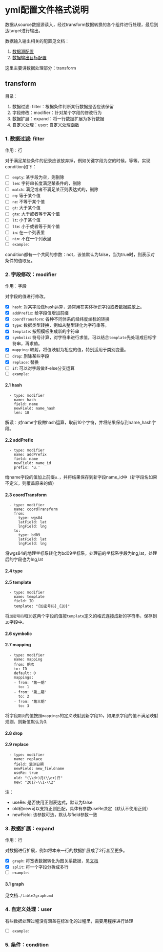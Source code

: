 # yml配置文件格式说明
数据从source数据源读入，经过transform数据转换的各个组件进行处理，最后到达target进行输出。

数据输入输出相关的配置见文档：

1. [数据源配置](/docs/config_source.md)
2. [数据输出目标配置](/docs/config_target.md)

这里主要讲数据处理部分：transform


## transform
目录：

1. 数据过滤: filter：根据条件判断某行数据是否应该保留
2. 字段修改：modifier：针对某个字段的修改行为
3. 数据扩展：expand：将一行数据扩展为多行数据
4. 自定义处理：user: 自定义处理函数

### 1. 数据过滤: filter
作用：行

对于满足某些条件的记录应该放弃掉，例如关键字段为空的时候，等等。实现condition如下：

- [ ] `empty`: 某字段为空，则删除
- [ ] `len`: 字符串长度满足某条件的，删除
- [ ] `match`: 满足或者不满足某正则表达式的，删除
- [ ] `eq`: 等于某个值
- [ ] `ne`: 不等于某个值
- [ ] `gt`: 大于某个值
- [ ] `gte`: 大于或者等于某个值
- [ ] `lt`: 小于某个值
- [ ] `lte`: 小于或者等于某个值
- [ ] `in`: 在一个列表里
- [ ] `nin`: 不在一个列表里
- [ ] `example`: 

condition都有一个共同的参数：not，该值默认为false，当为true时，则表示对条件的值取反。

### 2. 字段修改：modifier
作用：字段

对字段的值进行修改。

- [x] `hash`: 对某字段做hash运算，通常用在实体标识字段或者数据脱敏上。
- [x] `addPrefix`: 给字段值增加前缀
- [x] `coordTransform`: 各种不同体系的经纬度坐标的转换
- [x] `type`: 数据类型转换，例如从整型转化为字符串等。
- [x] `template`: 按照模板生成新的字符串
- [x] `symbolic`: 符号计算，对字符串进行求值，可以结合`template`先处理成目标字符串，再求值。
- [x] `mapping`: 映射，将值映射为相应的值，特别适用于类别变量。
- [ ] `drop`: 删除某些字段
- [x] `replace`: 替换
- [ ] `if`: 可以对字段做if-else分支运算
- [ ] `example`: 

#### 2.1 hash

```
  - type: modifier
    name: hash
    field: name
    newField: name_hash
    len: 10
```

解读：对name字段做hash运算，取前10个字符，并将结果保存到name_hash字段。

#### 2.2 addPrefix

```
  - type: modifier
    name: addPrefix
    field: name
    newField: name_id
    prefix: 'u.'
```

给name字段的值加上前缀`u.`，并将结果保存到新字段name_id中（新字段名如果不定义，则覆盖原来的值）

#### 2.3 coordTransform

```
  - type: modifier
    name: coordTransform
    from:
      type: wgs84
      latField: lat
      lngField: lng
    to:
      type: bd09
      latField: lat
      lngField: lng
```

将wgs84的地理坐标系转化为bd09坐标系，处理前的坐标系字段为lng,lat，处理后的字段也为lng,lat

#### 2.4 type
#### 2.5 template

```
  - type: modifier
    name: template
    field: ID
    template: "{加密号码}_{ID}"
```

将`加密号码`和`ID`这两个字段的值按`template`定义的格式连接成新的字符串，保存到`ID`字段中。

#### 2.6 symbolic
#### 2.7 mapping

```
  - type: modifier
    name: mapping
    from: 期次
    to: ID
    default: 0
    mappings:
    - from: '第一期'
      to: 1
    - from: '第二期'
      to: 2
    - from: '第三期'
      to: 3
```

将字段`期次`的值按照`mappings`的定义映射到新字段`ID`，如果原字段的值不满足映射规则，则新值默认为0.

#### 2.8 drop

#### 2.9 replace

```
  - type: modifier
    name: replace
    field: 监测日期
    newField: new_fieldname
    useRe: true
    old: "(\\d+)月(\\d+)日"
    new: "2017-\\1-\\2"
```

注：

- useRe: 是否使用正则表达式，默认为false
- old和new可以支持正则匹配，具体有参数useRe决定（默认不使用正则）
- newField: 该参数可选，默认与field参数一致

### 3. 数据扩展：expand
作用：行

对数据进行扩展，例如将本来一行的数据扩展成了2行甚至更多。

- [x] `graph`: 将宽表数据转化为图关系数据，见[文档](/docs/table2graph.md)
- [x] `split`: 将一个字段分拆成多行
- [ ] `example`: 

#### 3.1 graph
见文档`./table2graph.md`

### 4. 自定义处理：user
有些数据处理过程没有涵盖在标准化的过程里，需要用程序进行处理

- [ ] `example`: 

### 5. 条件：condition


